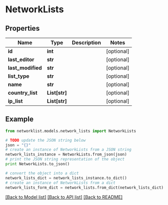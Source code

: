 # NetworkLists


## Properties
Name | Type | Description | Notes
------------ | ------------- | ------------- | -------------
**id** | **int** |  | [optional] 
**last_editor** | **str** |  | [optional] 
**last_modified** | **str** |  | [optional] 
**list_type** | **str** |  | [optional] 
**name** | **str** |  | [optional] 
**country_list** | **List[str]** |  | [optional] 
**ip_list** | **List[str]** |  | [optional] 

## Example

```python
from networklist.models.network_lists import NetworkLists

# TODO update the JSON string below
json = "{}"
# create an instance of NetworkLists from a JSON string
network_lists_instance = NetworkLists.from_json(json)
# print the JSON string representation of the object
print NetworkLists.to_json()

# convert the object into a dict
network_lists_dict = network_lists_instance.to_dict()
# create an instance of NetworkLists from a dict
network_lists_form_dict = network_lists.from_dict(network_lists_dict)
```
[[Back to Model list]](../README.md#documentation-for-models) [[Back to API list]](../README.md#documentation-for-api-endpoints) [[Back to README]](../README.md)


